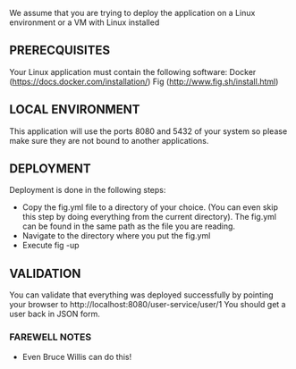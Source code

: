 We assume that you are trying to deploy the application on a Linux environment or a VM with Linux installed

## PRERECQUISITES
Your Linux application must contain the following software: 
Docker (https://docs.docker.com/installation/)
Fig (http://www.fig.sh/install.html)

## LOCAL ENVIRONMENT
This application will use the ports 8080 and 5432 of your system so please make sure they are not bound to another applications. 

## DEPLOYMENT
Deployment is done in the following steps:
* Copy the fig.yml file to a directory of your choice. (You can even skip this step by doing everything from the current directory). The fig.yml can be found in the same path as the file you are reading.
* Navigate to the directory where you put the fig.yml
* Execute fig -up

## VALIDATION
You can validate that everything was deployed successfully by pointing your browser to 
http://localhost:8080/user-service/user/1
You should get a user back in JSON form.

### FAREWELL NOTES
* Even Bruce Willis can do this!
